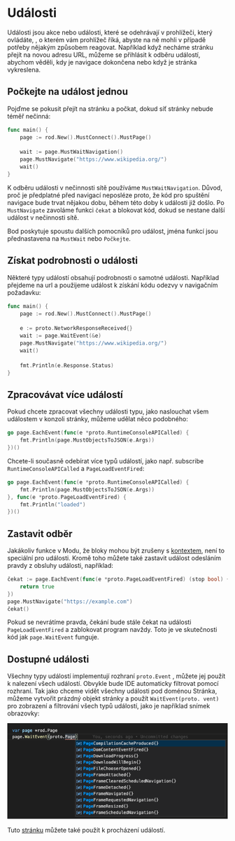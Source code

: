 # Události

Události jsou akce nebo události, které se odehrávají v prohlížeči, který ovládáte, , o kterém vám prohlížeč říká, abyste na ně mohli v případě potřeby nějakým způsobem reagovat. Například když necháme stránku přejít na novou adresu URL, můžeme se přihlásit k odběru událostí, abychom věděli, kdy je navigace dokončena nebo když je stránka vykreslena.

## Počkejte na událost jednou

Pojďme se pokusit přejít na stránku a počkat, dokud síť stránky nebude téměř nečinná:

```go
func main() {
    page := rod.New().MustConnect().MustPage()

    wait := page.MustWaitNavigation()
    page.MustNavigate("https://www.wikipedia.org/")
    wait()
}
```

K odběru události v nečinnosti sítě používáme `MustWaitNavigation`. Důvod, proč je předplatné před navigací neposléze proto, že kód pro spuštění navigace bude trvat nějakou dobu, během této doby k události již došlo. Po `MustNavigate` zavoláme funkci `čekat` a blokovat kód, dokud se nestane další událost v nečinnosti sítě.

Bod poskytuje spoustu dalších pomocníků pro událost, jména funkcí jsou přednastavena na `MustWait` nebo `Počkejte`.

## Získat podrobnosti o události

Některé typy událostí obsahují podrobnosti o samotné události. Například přejdeme na url a použijeme událost k získání kódu odezvy v navigačním požadavku:

```go
func main() {
    page := rod.New().MustConnect().MustPage()

    e := proto.NetworkResponseReceived{}
    wait := page.WaitEvent(&e)
    page.MustNavigate("https://www.wikipedia.org/")
    wait()

    fmt.Println(e.Response.Status)
}
```

## Zpracovávat více událostí

Pokud chcete zpracovat všechny události typu, jako naslouchat všem událostem v konzoli stránky, můžeme udělat něco podobného:

```go
go page.EachEvent(func(e *proto.RuntimeConsoleAPICalled) {
    fmt.Println(page.MustObjectsToJSON(e.Args))
})()
```

Chcete-li současně odebírat více typů událostí, jako např. subscribe `RuntimeConsoleAPICalled` a `PageLoadEventFired`:

```go
go page.EachEvent(func(e *proto.RuntimeConsoleAPICalled) {
    fmt.Println(page.MustObjectsToJSON(e.Args))
}, func(e *proto.PageLoadEventFired) {
    fmt.Println("loaded")
})()
```

## Zastavit odběr

Jakákoliv funkce v Modu, že bloky mohou být zrušeny s [kontextem](context-and-timeout.md), není to speciální pro události. Kromě toho můžete také zastavit událost odesláním pravdy z obsluhy události, například:

```go
čekat := page.EachEvent(func(e *proto.PageLoadEventFired) (stop bool) {
    return true
})
page.MustNavigate("https://example.com")
čekat()
```

Pokud se nevrátíme pravda, čekání bude stále čekat na události `PageLoadEventFired` a zablokovat program navždy. Toto je ve skutečnosti kód jak `page.WaitEvent` funguje.

## Dostupné události

Všechny typy událostí implementují rozhraní `proto.Event` , můžete jej použít k nalezení všech událostí. Obvykle bude IDE automaticky filtrovat pomocí rozhraní. Tak jako chceme vidět všechny události pod doménou Stránka, můžeme vytvořit prázdný objekt stránky a použít `WaitEvent(proto. vent)` pro zobrazení a filtrování všech typů událostí, jako je například snímek obrazovky:

![seznam událostí](event-list.png)

Tuto [stránku](https://chromedevtools.github.io/devtools-protocol/tot/Page) můžete také použít k procházení událostí.
